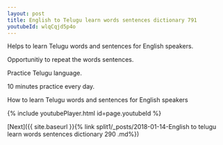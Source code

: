 ```yaml
---
layout: post
title: English to Telugu learn words sentences dictionary 791 
youtubeId: wlqCqjd5p4o
---
```

 
 
Helps to learn Telugu words and sentences for English speakers.

Opportunitiy to repeat the words sentences. 

Practice Telugu language. 
 
10 minutes practice every day. 
 
How to learn Telugu words and sentences for English speakers 
 
{% include youtubePlayer.html id=page.youtubeId %}
 
 
[Next]({{ site.baseurl }}{% link  split1/_posts/2018-01-14-English to telugu learn words sentences dictionary 290 .md%})
 
